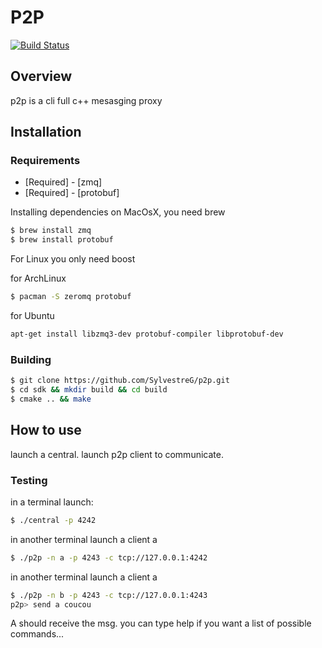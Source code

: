 P2P
===

[![Build Status](https://travis-ci.org/SylvestreG/p2p.png)](https://travis-ci.org/SylvestreG/p2p)

## Overview

p2p is a cli full c++ mesasging proxy

## Installation

### Requirements
* [Required] - [zmq]
* [Required] - [protobuf]

Installing dependencies on MacOsX, you need brew

```bash
$ brew install zmq 
$ brew install protobuf
```

For Linux you only need boost

for ArchLinux
```bash
$ pacman -S zeromq protobuf
```

for Ubuntu
```bash
apt-get install libzmq3-dev protobuf-compiler libprotobuf-dev
```
### Building

```bash
$ git clone https://github.com/SylvestreG/p2p.git
$ cd sdk && mkdir build && cd build
$ cmake .. && make
```

## How to use
launch a central.
launch p2p client to communicate.

### Testing

in a terminal launch:
```bash
$ ./central -p 4242
```
in another terminal launch a client a
```bash
$ ./p2p -n a -p 4243 -c tcp://127.0.0.1:4242
```

in another terminal launch a client a
```bash
$ ./p2p -n b -p 4243 -c tcp://127.0.0.1:4243
p2p> send a coucou
```

A should receive the msg. you can type help if you want a list of possible 
commands...
